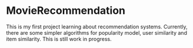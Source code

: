 # MovieRecommendation
This is my first project learning about recommendation systems. Currently, there are some simpler algorithms for popularity model, user similarity and item similarity. This is still work in progress.
